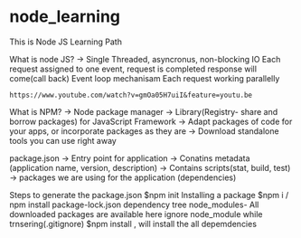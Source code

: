 # node_learning
This is Node JS Learning Path

What is node JS?
    -> Single Threaded, asyncronus, non-blocking IO 
            Each request assigned to one event, request is completed response will come(call back)
            Event loop mechanisam
            Each request working parallelly
    
    https://www.youtube.com/watch?v=gmOa05H7uiI&feature=youtu.be

What is NPM?
    -> Node package manager
    -> Library(Registry- share and borrow packages) for JavaScript Framework
    -> Adapt packages of code for your apps, or incorporate packages as they are
    -> Download standalone tools you can use right away

package.json
    -> Entry point for application
    -> Conatins metadata (application name, version, description)
    -> Contains scripts(stat, build, test)
    -> packages we are using for the application (dependencies)

Steps to generate the package.json
    $npm init 
Installing  a package
    $npm i <packagename>  / npm install <packagename>
        package-lock.json dependency tree
        node_modules- All downloaded packages are available here
                      ignore node_module while trnsering(.gitignore)
                      $npm install , will install the all depemdencies